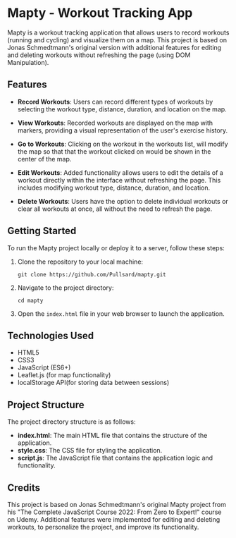 # Mapty - Workout Tracking App

Mapty is a workout tracking application that allows users to record workouts (running and cycling) and visualize them on a map. This project is based on Jonas Schmedtmann's original version with additional features for editing and deleting workouts without refreshing the page (using DOM Manipulation).

## Features

- **Record Workouts**: Users can record different types of workouts by selecting the workout type, distance, duration, and location on the map.

- **View Workouts**: Recorded workouts are displayed on the map with markers, providing a visual representation of the user's exercise history.

- **Go to Workouts**: Clicking on the workout in the workouts list, will modify the map so that that the workout clicked on would be shown in the center of the map.

- **Edit Workouts**: Added functionality allows users to edit the details of a workout directly within the interface without refreshing the page. This includes modifying workout type, distance, duration, and location.

- **Delete Workouts**: Users have the option to delete individual workouts or clear all workouts at once, all without the need to refresh the page.

## Getting Started

To run the Mapty project locally or deploy it to a server, follow these steps:

1. Clone the repository to your local machine:
   ```
   git clone https://github.com/Pullsard/mapty.git
   ```

2. Navigate to the project directory:
   ```
   cd mapty
   ```

3. Open the `index.html` file in your web browser to launch the application.

## Technologies Used

- HTML5
- CSS3
- JavaScript (ES6+)
- Leaflet.js (for map functionality)
- localStorage API(for storing data between sessions)

## Project Structure

The project directory structure is as follows:

- **index.html**: The main HTML file that contains the structure of the application.
- **style.css**: The CSS file for styling the application.
- **script.js**: The JavaScript file that contains the application logic and functionality.

## Credits

This project is based on Jonas Schmedtmann's original Mapty project from his "The Complete JavaScript Course 2022: From Zero to Expert!" course on Udemy. Additional features were implemented for editing and deleting workouts, to personalize the project, and improve its functionality. 

